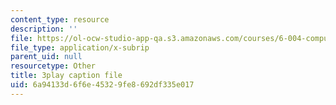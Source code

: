 ```yaml
---
content_type: resource
description: ''
file: https://ol-ocw-studio-app-qa.s3.amazonaws.com/courses/6-004-computation-structures-spring-2017/6a94133d6f6e45329fe8692df335e017_AlT3zLxcHmw.srt
file_type: application/x-subrip
parent_uid: null
resourcetype: Other
title: 3play caption file
uid: 6a94133d-6f6e-4532-9fe8-692df335e017
---
```

